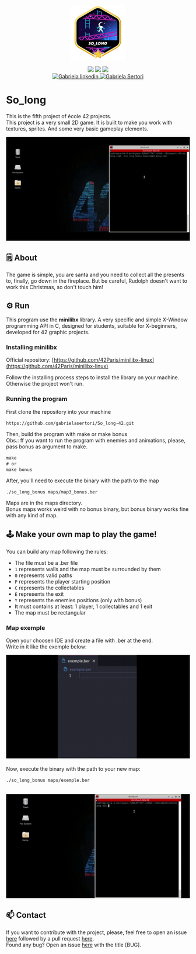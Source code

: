 <div align="center">
	<div style="margin-bottom:3%">
		<a href="https://www.42sp.org.br/">
			<img src="./img/so_longm.png" alt="so_longlogo"/>
		</a>
	</div>
	<div>
		<img src="https://img.shields.io/badge/language-C-blue" />
		<img src="https://img.shields.io/badge/version-1-blue" />
		<img src="https://img.shields.io/badge/grade-115-green" />
	</div>
	<div>
		<a href="https://www.linkedin.com/in/gabriela-sertori-50b390189/">
			<img alt="Gabriela linkedin" src="https://img.shields.io/badge/-gabisertori-blue?style=flat&logo=Linkedin&logoColor=white" />
		</a>
		<a href="https://github.com/gabrielasertori">
			<img alt="Gabriela Sertori" src="https://img.shields.io/badge/-gabisertori-blue?style=flat&logo=github&logoColor=white" />
		</a>
	</div>
</div>

# So_long

This is the fifth project of école 42 projects.<br>
This project is a very small 2D game. It is built to make you work with textures, sprites. And some very basic gameplay elements.

<div>
	<img src="./img/So_long_min.gif" alt="so_long gif"/>
</div>

## 🗒️ About

The game is simple, you are santa and you need to collect all the presents to, finally, go down in the fireplace. But be careful, Rudolph doesn't want to work this Christmas, so don't touch him!

## ⚙️ Run

This program use the **minilibx** library. A very specific and simple X-Window programming API in C, designed for students, suitable for X-beginners, developed for 42 graphic projects.<br>

### Installing minilibx

Official repository:
[https://github.com/42Paris/minilibx-linux](https://github.com/42Paris/minilibx-linux)

Follow the installing process steps to install the library on your machine. Otherwise the project won't run.

### Running the program

First clone the repository into your machine
```shell
https://github.com/gabrielasertori/So_long-42.git
```

Then, build the program with make or make bonus<br>
Obs.: ff you want to run the program with enemies and animations, please, pass bonus as argument to make.
```shell
make
# or
make bonus
```

After, you'll need to execute the binary with the path to the map
```shell
./so_long_bonus maps/map3_bonus.ber
```
Maps are in the maps directory.<br>
Bonus maps works weird with no bonus binary, but bonus binary works fine with any kind of map.<br>

## 🕹️ Make your own map to play the game!

You can build any map following the rules:
- The file must be a .ber file
- `1` represents walls and the map must be surrounded by them
- `0` represents valid paths
- `P` represents the player starting position
- `C` represents the collectables
- `E` represents the exit
- `Y` represents the enemies positions (only with bonus)
- It must contains at least: 1 player, 1 collectables and 1 exit
- The map must be rectangular

### Map exemple

Open your choosen IDE and create a file with .ber at the end.<br>
Write in it like the exemple below:

<div>
	<img src="./img/map_exemple.gif" alt="map editing exemple gif"/>
</div>
<br>
Now, execute the binary with the path to your new map:
<br>

```shell
./so_long_bonus maps/exemple.ber
```
<br>
<div>
	<img src="./img/map_exemple_exec.gif" alt="command to open new game gif"/>
</div>

## 📫 Contact

If you want to contribute with the project, please, feel free to open an issue [here](https://github.com/gabrielasertori/So_long-42/issues) followed by a pull request [here](https://github.com/gabrielasertori/So_long-42/pulls).<br>
Found any bug? Open an issue [here](https://github.com/gabrielasertori/So_long-42/issues) with the title [BUG].